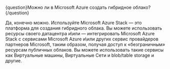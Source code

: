 {question}Можно ли в Microsoft Azure создать гибридное облако?{/question}

Да, конечно можно. Используйте Microsoft Azure Stack — это платформа для создания гибридного облака. Вы можете использовать ресурсы своего датацентра и\или — интегрировать Microsoft Azure Stack с сервисами Microsoft Azure и\или других сервис провайдеров партнеров Microsoft, таким образом, получая доступ к «безграничным» ресурсам публичных облаков. Вы можете использовать такие сервисы как Виртуальные машины, Виртуальные Сети и blob/table storage и другие.

